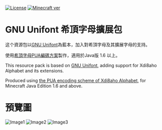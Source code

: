 [![License](https://img.shields.io/static/v1?label=License&message=GNU%20GPL%20v2.0&color=db2331&style=flat-square&logo=gnu)](https://www.gnu.org/licenses/gpl-2.0.html)
[![Minecraft ver](https://img.shields.io/static/v1?label=Minecraft%20version&message=1.6.0+%2B&color=db2331&style=flat-square&logo=)](https://minecraft.net)

# GNU Unifont 希頂字母擴展包
这个資源包以[GNU Unifont](https://zh.wikipedia.org/wiki/GNU_Unifont)為藍本，加入對希頂字母及其擴展字母的支持。

使用[希頂字母PUA編碼方案](https://wiki.xdi8.top/wiki/%E5%B8%8C%E9%A1%B6%E5%AD%97%E6%AF%8DPUA%E7%BC%96%E7%A0%81)製作，適用於Java版 1.6 以上。

This resource pack is based on [GNU Unifont](https://en.wikipedia.org/wiki/GNU_Unifont), adding support for Xdi8aho Alphabet and its extensions.

Produced using [the PUA encoding scheme of Xdi8aho Alphabet](https://wiki.xdi8.top/wiki/%E5%B8%8C%E9%A1%B6%E5%AD%97%E6%AF%8DPUA%E7%BC%96%E7%A0%81), for Minecraft Java Edition 1.6 and above.

# 預覽圖
![Image1](https://user-images.githubusercontent.com/61273857/210489284-0726b15a-a6bb-44a4-9c34-cb25149cc9a3.png)
![Image2](https://user-images.githubusercontent.com/61273857/210489296-c25b996c-6b73-4f3c-8a67-11c1eb5f59f9.png)
![Image3](https://user-images.githubusercontent.com/61273857/210489301-283ea409-b6fa-4fbc-a64d-50cc1f23ba84.png)
